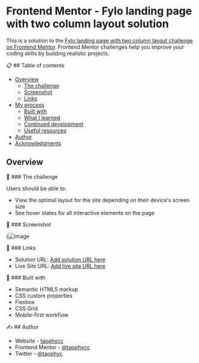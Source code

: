 # Frontend Mentor - Fylo landing page with two column layout solution

This is a solution to the [Fylo landing page with two column layout challenge on Frontend Mentor](https://www.frontendmentor.io/challenges/fylo-landing-page-with-two-column-layout-5ca5ef041e82137ec91a50f5). Frontend Mentor challenges help you improve your coding skills by building realistic projects. 

📋 ## Table of contents

- [Overview](#overview)
  - [The challenge](#the-challenge)
  - [Screenshot](#screenshot)
  - [Links](#links)
- [My process](#my-process)
  - [Built with](#built-with)
  - [What I learned](#what-i-learned)
  - [Continued development](#continued-development)
  - [Useful resources](#useful-resources)
- [Author](#author)
- [Acknowledgments](#acknowledgments)

## Overview

📍 ### The challenge

Users should be able to:

- View the optimal layout for the site depending on their device's screen size
- See hover states for all interactive elements on the page

🌠 ### Screenshot

(![image](https://github.com/user-attachments/assets/d095aa5c-f2d6-425a-832d-71dac21cc5cc)

🔗 ### Links

- Solution URL: [Add solution URL here](https://github.com/Taophycc/Fylo-landing-page-with-two-columns.git)
- Live Site URL: [Add live site URL here](https://taophycc.github.io/Fylo-landing-page-with-two-columns/)

🔧 ### Built with

- Semantic HTML5 markup
- CSS custom properties
- Flexbox
- CSS Grid
- Mobile-first workflow

✍️ ## Author

- Website - [taophycc](https://www.your-site.com)
- Frontend Mentor - [@taophycc](https://www.frontendmentor.io/profile/taophycc)
- Twitter - [@taophyc](https://www.twitter.com/taophyc_)


